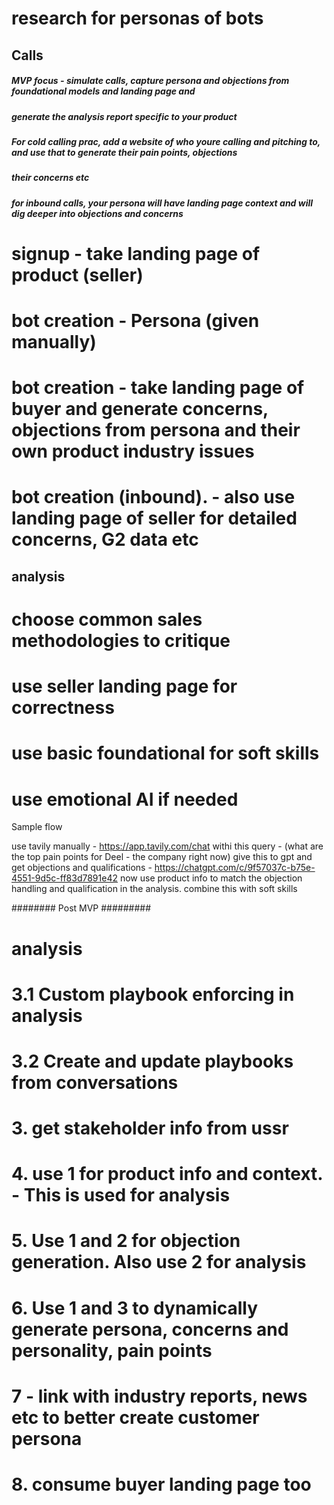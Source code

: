 # research for personas of bots

## Calls ##

##### MVP focus - simulate calls, capture persona and objections from foundational models and landing page and 
##### generate the analysis report specific to your product
##### For cold calling prac, add a website of who youre calling and pitching to, and use that to generate their pain points, objections
##### their concerns etc 
##### for inbound calls, your persona will have landing page context and will dig deeper into objections and concerns


# signup - take landing page of product (seller)
# bot creation - Persona (given manually) 
# bot creation - take landing page of buyer and generate concerns, objections from persona and their own product industry issues
# bot creation (inbound). - also use landing page of seller for detailed concerns, G2 data etc

## analysis ##
# choose common sales methodologies to critique
# use seller landing page for correctness
# use basic foundational for soft skills
# use emotional AI if needed 


Sample flow



use tavily manually - https://app.tavily.com/chat withi this query - (what are the top pain points for Deel - the company right now)
give this to gpt and get objections and qualifications - https://chatgpt.com/c/9f57037c-b75e-4551-9d5c-ff83d7891e42
now use product info to match the objection handling and qualification in the analysis.
combine this with soft skills


######## Post MVP #########


# analysis
# 3.1 Custom playbook enforcing in analysis
# 3.2 Create and update playbooks from conversations


# 3. get stakeholder info from ussr
# 4. use 1 for product info and context. - This is used for analysis
# 5. Use 1 and 2 for objection generation. Also use 2 for analysis
# 6. Use 1 and 3 to dynamically generate persona, concerns and personality, pain points



# 7 - link with industry reports, news etc to better create customer persona 
# 8. consume  buyer landing page too